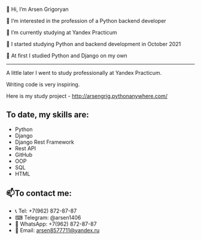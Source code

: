 👋 Hi, I’m Arsen Grigoryan

👀 I’m interested in the profession of a Python backend developer

🌱 I’m currently studying at Yandex Practicum

💞️ I started studying Python and backend development in October 2021

🐍 At first I studied Python and Django on my own

---
A little later I went to study professionally at Yandex Practicum.

Writing code is very inspiring.

Here is my study project - http://arsengrig.pythonanywhere.com/

To date, my skills are:
---
- Python 
- Django
- Django Rest Framework
- Rest API
- GitHub
- OOP
- SQL 
- HTML

📫To contact me: 
---
- 📞 Tel: +7(962) 872-87-87
- ⌨ Telegram: @arsen1406
- 📱 WhatsApp: +7(962) 872-87-87
- 📧 Email: arsen8577711@yandex.ru
